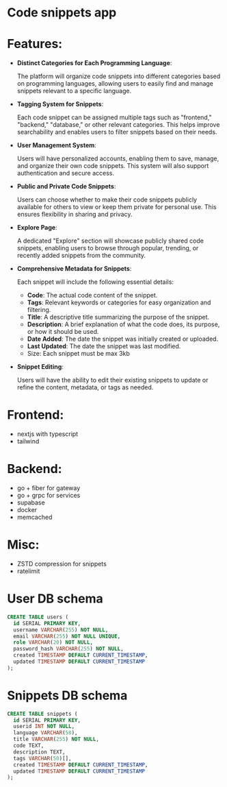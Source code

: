 # Code snippets app

# **Features:**

- **Distinct Categories for Each Programming Language**:
    
    The platform will organize code snippets into different categories based on programming languages, allowing users to easily find and manage snippets relevant to a specific language.
    
- **Tagging System for Snippets**:
    
    Each code snippet can be assigned multiple tags such as "frontend," "backend," "database," or other relevant categories. This helps improve searchability and enables users to filter snippets based on their needs.
    
- **User Management System**:
    
    Users will have personalized accounts, enabling them to save, manage, and organize their own code snippets. This system will also support authentication and secure access.
    
- **Public and Private Code Snippets**:
    
    Users can choose whether to make their code snippets publicly available for others to view or keep them private for personal use. This ensures flexibility in sharing and privacy.
    
- **Explore Page**:
    
    A dedicated "Explore" section will showcase publicly shared code snippets, enabling users to browse through popular, trending, or recently added snippets from the community.
    
- **Comprehensive Metadata for Snippets**:
    
    Each snippet will include the following essential details:
    
    - **Code**: The actual code content of the snippet.
    - **Tags**: Relevant keywords or categories for easy organization and filtering.
    - **Title**: A descriptive title summarizing the purpose of the snippet.
    - **Description**: A brief explanation of what the code does, its purpose, or how it should be used.
    - **Date Added**: The date the snippet was initially created or uploaded.
    - **Last Updated**: The date the snippet was last modified.
    - Size: Each snippet must be max 3kb
- **Snippet Editing**:
    
    Users will have the ability to edit their existing snippets to update or refine the content, metadata, or tags as needed.
    

# **Frontend:**

- nextjs with typescript
- tailwind

# **Backend:**

- go + fiber for gateway
- go + grpc for services
- supabase
- docker
- memcached

# Misc:

- ZSTD compression for snippets
- ratelimit

# User DB schema

```sql
CREATE TABLE users (
  id SERIAL PRIMARY KEY,
  username VARCHAR(255) NOT NULL,
  email VARCHAR(255) NOT NULL UNIQUE,
  role VARCHAR(20) NOT NULL,
  password_hash VARCHAR(255) NOT NULL,
  created TIMESTAMP DEFAULT CURRENT_TIMESTAMP,
  updated TIMESTAMP DEFAULT CURRENT_TIMESTAMP
);
```

# Snippets DB schema

```sql
CREATE TABLE snippets (
  id SERIAL PRIMARY KEY,
  userid INT NOT NULL,
  language VARCHAR(50),
  title VARCHAR(255) NOT NULL,
  code TEXT,
  description TEXT,
  tags VARCHAR(50)[],
  created TIMESTAMP DEFAULT CURRENT_TIMESTAMP,
  updated TIMESTAMP DEFAULT CURRENT_TIMESTAMP
);
```